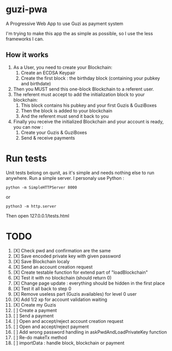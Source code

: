 # guzi-pwa
A Progressive Web App to use Guzi as payment system

I'm trying to make this app the as simple as possible, so I use the less frameworks I can.

## How it works

1. As a User, you need to create your Blockchain:
    1. Create an ECDSA Keypair
    2. Create the first block : the birthday block (containing your pubkey and birthdate)
2. Then you MUST send this one-block Blockchain to a referent user.
3. The referent must accept to add the initialization block to your blockchain:
    1. This block contains his pubkey and your first Guzis & GuziBoxes
    2. Then the block is added to your blockchain
    3. And the referent must send it back to you
4. Finally you receive the initialized Blockchain and your account is ready, you can now :
    1. Create your Guzis & GuziBoxes
    2. Send & receive payments

# Run tests

Unit tests belong on qunit, as it's simple and needs nothing else to run anywhere.
Run a simple server. I personaly use Python :

```
python -m SimpleHTTPServer 8000
```
or
```
python3 -m http.server
```

Then open 127.0.0.1/tests.html



# TODO
1. [X] Check pwd and confirmation are the same
2. [X] Save encoded private key with given password
3. [X] Save Blockchain localy
4. [X] Send an account creation request
5. [X] Create testable function for extend part of "loadBlockchain"
6. [X] Test it with no blockchain (should return 0)
7. [X] Change page update : everything should be hidden in the first place
8. [X] Test it all back to step 0
9. [X] Remove useless part (Guzis availables) for level 0 user
10. [X] Add 1/2 xp for account validation waiting
11. [X] Create my Guzis
12. [ ] Create a payment
13. [ ] Send a payment
14. [ ] Open and accept/reject account creation request
15. [ ] Open and accept/reject payment
16. [ ] Add wrong password handling in askPwdAndLoadPrivateKey function
17. [ ] Re-do makeTx method
18. [ ] importData : handle block, blockchain or payment
